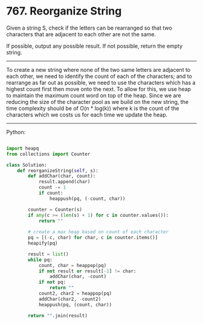 # 767. Reorganize String

Given a string S, check if the letters can be rearranged so that two characters
that are adjacent to each other are not the same.

If possible, output any possible result.  If not possible, return the empty
string.

---

To create a new string where none of the two same letters are adjacent to each
other, we need to identify the count of each of the characters; and to
rearrange as far out as possible, we need to use the characters which has
a highest count first then move onto the next. To allow for this, we use heap
to maintain the maximum count word on top of the heap. Since we are reducing
the size of the character pool as we build on the new string, the time
complexity should be of O(n * log(k)) where k is the count of the characters
which we costs us for each time we update the heap.

---

Python:

```python

import heapq
from collections import Counter

class Solution:
    def reorganizeString(self, s):
        def addChar(char, count):
            result.append(char)
            count -= 1
            if count:
                heappush(pq, (-count, char))

        counter = Counter(s)
        if any(c >= (len(s) + 1) for c in counter.values()):
            return ""
        
        # create a max heap based on count of each character
        pq = [(-c, char) for char, c in counter.items()]
        heapify(pq)

        result = list()
        while pq:
            count, char = heappop(pq)
            if not result or result[-1] != char:
                addChar(char, -count)
            if not pq:
                return ""
            count2, char2 = heappop(pq)
            addChar(char2, -count2)
            heappush(pq, (count, char))

        return "".join(result)
```
